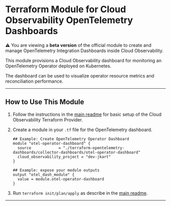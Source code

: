 # Terraform Module for Cloud Observability OpenTelemetry Dashboards

**:warning:** You are viewing a **beta version** of the official
module to create and manage OpenTelemetry Integration Dashboards inside Cloud Observability.

This module provisions a Cloud Observability dashboard for monitoring an OpenTelemetry Operator deployed on Kubernetes.

The dashboard can be used to visualize operator resource metrics and reconciliation performance.

---
## How to Use This Module

1. Follow the instructions in the [main readme](https://github.com/lightstep/terraform-opentelemetry-dashboards) for basic setup of the Cloud Observability Terraform Provider.

2. Create a module in your `.tf` file for the OpenTelemetry dashboard.
    ```
    ## Example: Create OpenTelemetry Operator Dashboard
    module "otel-operator-dashboard" {
      source            = "./terraform-opentelemetry-dashboards/collector-dashboards/otel-operator-dashboard"
      cloud_observability_project = "dev-jkart"
    }

    ## Example: expose your module outputs
    output "otel_dash_module" {
      value = module.otel-operator-dashboard
    }
    ```
3. Run `terraform init/plan/apply` as describe in the [main readme](https://github.com/lightstep/terraform-opentelemetry-dashboards).
---
